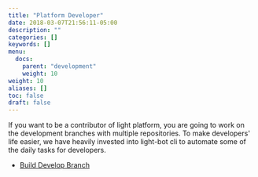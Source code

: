 ```yaml
---
title: "Platform Developer"
date: 2018-03-07T21:56:11-05:00
description: ""
categories: []
keywords: []
menu:
  docs:
    parent: "development"
    weight: 10
weight: 10
aliases: []
toc: false
draft: false
---
```


If you want to be a contributor of light platform, you are going to work on the development branches
with multiple repositories. To make developers' life easier, we have heavily invested into light-bot
cli to automate some of the daily tasks for developers. 

- [Build Develop Branch](/development/develop-build/)
